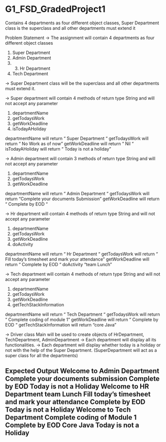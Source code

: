# G1_FSD_GradedProject1
Contains 4 departments as four different object classes, Super Department class is the superclass and all other departments must extend it

 Problem Statement
→ The assignment will contain 4 departments as four different object classes
1) Super Department
2) Admin Department
3) 3) Hr Department
4) Tech Department
   
→ Super Department class will be the superclass and all other departments must extend it.

→ Super department will contain 4 methods of return type String and will not accept any parameter
1) departmentName
2) getTodaysWork
3) getWorkDeadline
4) isTodayAHoliday
   
departmentName will return “ Super Department “ getTodaysWork will return “ No Work as of now” getWorkDeadline will return “ Nil “
isTodayAHoliday will return “ Today is not a holiday”

→ Admin department will contain 3 methods of return type String and will not accept any parameter
1) departmentName
2) getTodaysWork
3) getWorkDeadline
   
departmentName will return “ Admin Department “
getTodaysWork will return “Complete your documents Submission” getWorkDeadline will return “ Complete by EOD “

→ Hr department will contain 4 methods of return type String and will not accept any parameter
1) departmentName
2) getTodaysWork
3) getWorkDeadline
4) doActivity
 
 departmentName will return “ Hr Department “
getTodaysWork will return “ Fill today’s timesheet and mark your attendance” getWorkDeadline will return “ Complete by EOD “
doActivity “team Lunch”

→ Tech department will contain 4 methods of return type String and will not accept any parameter
1) departmentName
2) getTodaysWork
3) getWorkDeadline
4) getTechStackInformation
   
departmentName will return “ Tech Department “ getTodaysWork will return “ Complete coding of module 1” getWorkDeadline will return “ Complete by EOD “ getTechStackInformation will return “core Java”

→ Driver class Main will be used to create objects of HrDepartment, TechDepartment, AdminDepartment
→ Each department will display all its functionalities.
→ Each department will display whether today is a holiday or not with the help of the Super Department. (SuperDepartment will act as a super class for all the departments)

 Expected Output
Welcome to Admin Department Complete your documents submission Complete by EOD
Today is not a Holiday
Welcome to HR Department
team Lunch
Fill today’s timesheet and mark your attendance Complete by EOD
Today is not a Holiday
Welcome to Tech Department Complete coding of Module 1 Complete by EOD
Core Java
Today is not a Holiday
------------------------------------------------------------------
